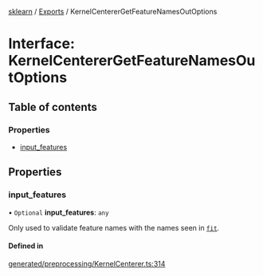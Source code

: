 [sklearn](../readme.md) / [Exports](../modules.md) / KernelCentererGetFeatureNamesOutOptions

# Interface: KernelCentererGetFeatureNamesOutOptions

## Table of contents

### Properties

- [input\_features](KernelCentererGetFeatureNamesOutOptions.md#input_features)

## Properties

### input\_features

• `Optional` **input\_features**: `any`

Only used to validate feature names with the names seen in [`fit`](#sklearn.preprocessing.KernelCenterer.fit "sklearn.preprocessing.KernelCenterer.fit").

#### Defined in

[generated/preprocessing/KernelCenterer.ts:314](https://github.com/transitive-bullshit/scikit-learn-ts/blob/367336a/packages/sklearn/src/generated/preprocessing/KernelCenterer.ts#L314)
